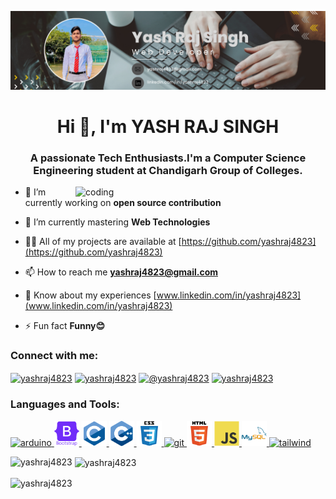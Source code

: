 ![logo](https://github.com/yashraj4823/yashraj4823/blob/main/banner.png)

<h1 align="center">Hi 👋, I'm YASH RAJ SINGH</h1>
<h3 align="center">A passionate Tech Enthusiasts.I'm a Computer Science Engineering student at Chandigarh Group of Colleges.</h3>

<img align="right" alt="coding" width="400" src="https://user-images.githubusercontent.com/55389276/140866485-8fb1c876-9a8f-4d6a-98dc-08c4981eaf70.gif">



- 🔭 I’m currently working on **open source contribution**

- 🌱 I’m currently mastering **Web Technologies**

- 👨‍💻 All of my projects are available at [https://github.com/yashraj4823](https://github.com/yashraj4823)

- 📫 How to reach me **yashraj4823@gmail.com**

- 📄 Know about my experiences [www.linkedin.com/in/yashraj4823](www.linkedin.com/in/yashraj4823)

- ⚡ Fun fact **Funny😊**

<h3 align="left">Connect with me:</h3>
<p align="left">
<a href="https://twitter.com/yashraj4823" target="blank"><img align="center" src="https://raw.githubusercontent.com/rahuldkjain/github-profile-readme-generator/master/src/images/icons/Social/twitter.svg" alt="yashraj4823" height="30" width="40" /></a>
<a href="https://linkedin.com/in/yashraj4823" target="blank"><img align="center" src="https://raw.githubusercontent.com/rahuldkjain/github-profile-readme-generator/master/src/images/icons/Social/linked-in-alt.svg" alt="yashraj4823" height="30" width="40" /></a>
<a href="https://www.hackerrank.com/@yashraj4823" target="blank"><img align="center" src="https://raw.githubusercontent.com/rahuldkjain/github-profile-readme-generator/master/src/images/icons/Social/hackerrank.svg" alt="@yashraj4823" height="30" width="40" /></a>
<a href="https://www.leetcode.com/yashraj4823" target="blank"><img align="center" src="https://raw.githubusercontent.com/rahuldkjain/github-profile-readme-generator/master/src/images/icons/Social/leet-code.svg" alt="yashraj4823" height="30" width="40" /></a>
</p>

<h3 align="left">Languages and Tools:</h3>
<p align="left"> <a href="https://www.arduino.cc/" target="_blank" rel="noreferrer"> <img src="https://cdn.worldvectorlogo.com/logos/arduino-1.svg" alt="arduino" width="40" height="40"/> </a> <a href="https://getbootstrap.com" target="_blank" rel="noreferrer"> <img src="https://raw.githubusercontent.com/devicons/devicon/master/icons/bootstrap/bootstrap-plain-wordmark.svg" alt="bootstrap" width="40" height="40"/> </a> <a href="https://www.cprogramming.com/" target="_blank" rel="noreferrer"> <img src="https://raw.githubusercontent.com/devicons/devicon/master/icons/c/c-original.svg" alt="c" width="40" height="40"/> </a> <a href="https://www.w3schools.com/cpp/" target="_blank" rel="noreferrer"> <img src="https://raw.githubusercontent.com/devicons/devicon/master/icons/cplusplus/cplusplus-original.svg" alt="cplusplus" width="40" height="40"/> </a> <a href="https://www.w3schools.com/css/" target="_blank" rel="noreferrer"> <img src="https://raw.githubusercontent.com/devicons/devicon/master/icons/css3/css3-original-wordmark.svg" alt="css3" width="40" height="40"/> </a> <a href="https://git-scm.com/" target="_blank" rel="noreferrer"> <img src="https://www.vectorlogo.zone/logos/git-scm/git-scm-icon.svg" alt="git" width="40" height="40"/> </a> <a href="https://www.w3.org/html/" target="_blank" rel="noreferrer"> <img src="https://raw.githubusercontent.com/devicons/devicon/master/icons/html5/html5-original-wordmark.svg" alt="html5" width="40" height="40"/> </a> <a href="https://developer.mozilla.org/en-US/docs/Web/JavaScript" target="_blank" rel="noreferrer"> <img src="https://raw.githubusercontent.com/devicons/devicon/master/icons/javascript/javascript-original.svg" alt="javascript" width="40" height="40"/> </a> <a href="https://www.mysql.com/" target="_blank" rel="noreferrer"> <img src="https://raw.githubusercontent.com/devicons/devicon/master/icons/mysql/mysql-original-wordmark.svg" alt="mysql" width="40" height="40"/> </a> <a href="https://tailwindcss.com/" target="_blank" rel="noreferrer"> <img src="https://www.vectorlogo.zone/logos/tailwindcss/tailwindcss-icon.svg" alt="tailwind" width="40" height="40"/> </a> </p>

<p><img align="left" src="https://github-readme-stats.vercel.app/api/top-langs?username=yashraj4823&show_icons=true&locale=en&layout=compact" alt="yashraj4823" /></p>

<p>&nbsp;<img align="center" src="https://github-readme-stats.vercel.app/api?username=yashraj4823&show_icons=true&locale=en" alt="yashraj4823" /></p>

<p><img align="center" src="https://github-readme-streak-stats.herokuapp.com/?user=yashraj4823&" alt="yashraj4823" /></p>
